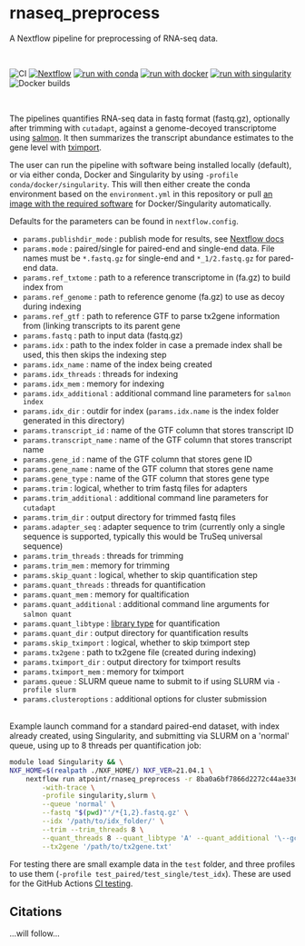 # rnaseq_preprocess

A Nextflow pipeline for preprocessing of RNA-seq data.

<br>

![CI](https://github.com/ATpoint/rnaseq_preprocess/actions/workflows/CI.yml/badge.svg)
[![Nextflow](https://img.shields.io/badge/nextflow%20DSL2-%E2%89%A521.04.0-23aa62.svg?labelColor=000000)](https://www.nextflow.io/)
[![run with conda](http://img.shields.io/badge/run%20with-conda-3EB049?labelColor=000000&logo=anaconda)](https://docs.conda.io/en/latest/)
[![run with docker](https://img.shields.io/badge/run%20with-docker-0db7ed?labelColor=000000&logo=docker)](https://www.docker.com/)
[![run with singularity](https://img.shields.io/badge/run%20with-singularity-1d355c.svg?labelColor=000000)](https://sylabs.io/docs/)
![Docker builds](https://img.shields.io/docker/automated/atpoint/rnaseq_preprocess)


<br>

The pipelines quantifies RNA-seq data in fastq format (fastq.gz), optionally after trimming with `cutadapt`, against a genome-decoyed transcriptome using [salmon](https://github.com/COMBINE-lab/salmon). It then summarizes the transcript abundance estimates to the gene level with [tximport](https://bioconductor.org/packages/release/bioc/html/tximport.html). 

The user can run the pipeline with software being installed locally (default), or via either conda, Docker and Singularity by using `-profile conda/docker/singularity`. This will then either create the conda environment based on the `environment.yml` in this repository or pull [an image with the required software](https://hub.docker.com/r/atpoint/rnaseq_preprocess/tags?page=1&ordering=last_updated) for Docker/Singularity automatically.

Defaults for the parameters can be found in `nextflow.config`. 

- `params.publishdir_mode`  : publish mode for results, see [Nextflow docs](https://www.nextflow.io/docs/latest/process.html#publishdir)
- `params.mode`             : paired/single for paired-end and single-end data. File names must be `*.fastq.gz` for single-end and `*_1/2.fastq.gz` for pared-end data.
- `params.ref_txtome`       : path to a reference transcriptome in (fa.gz) to build index from
- `params.ref_genome`       : path to reference genome (fa.gz) to use as decoy during indexing
- `params.ref_gtf`          : path to reference GTF to parse tx2gene information from (linking transcripts to its parent gene
- `params.fastq`            : path to input data (fastq.gz)
- `params.idx`              : path to the index folder in case a premade index shall be used, this then skips the indexing step
- `params.idx_name`         : name of the index being created
- `params.idx_threads`      : threads for indexing
- `params.idx_mem`          : memory for indexing
- `params.idx_additional`   : additional command line parameters for `salmon index`
- `params.idx_dir`          : outdir for index (`params.idx.name` is the index folder generated in this directory)
- `params.transcript_id`    : name of the GTF column that stores transcript ID
- `params.transcript_name`  : name of the GTF column that stores transcript name
- `params.gene_id`          : name of the GTF column that stores gene ID
- `params.gene_name`        : name of the GTF column that stores gene name
- `params.gene_type`        : name of the GTF column that stores gene type
- `params.trim`             : logical, whether to trim fastq files for adapters
- `params.trim_additional`  : additional command line parameters for `cutadapt`
- `params.trim_dir`         : output directory for trimmed fastq files
- `params.adapter_seq`      : adapter sequence to trim (currently only a single sequence is supported, typically this would be TruSeq universal sequence)
- `params.trim_threads`     : threads for trimming
- `params.trim_mem`         : memory for trimming
- `params.skip_quant`       : logical, whether to skip quantification step
- `params.quant_threads`    : threads for quantification
- `params.quant_mem`        : memory for qualtification
- `params.quant_additional` : additional command line arguments for `salmon quant`
- `params.quant_libtype`    : [library type](https://salmon.readthedocs.io/en/latest/library_type.html) for quantification
- `params.quant_dir`        : output directory for quantification results
- `params.skip_tximport`    : logical, whether to skip tximport step
- `params.tx2gene`          : path to tx2gene file (created during indexing)
- `params.tximport_dir`     : output directory for tximport results
- `params.tximport_mem`     : memory for tximport
- `params.queue`            : SLURM queue name to submit to if using SLURM via `-profile slurm`
- `params.clusteroptions`   : additional options for cluster submission

<br>
Example launch command for a standard paired-end dataset, with index already created, using Singularity, and submitting via SLURM on a 'normal' queue,
using up to 8 threads per quantification job:
<br>

```bash
module load Singularity && \
NXF_HOME=$(realpath ./NXF_HOME/) NXF_VER=21.04.1 \
    nextflow run atpoint/rnaseq_preprocess -r 8ba0a6bf7866d2272c44ae33613373134af41ae4 \
        -with-trace \
        -profile singularity,slurm \
        --queue 'normal' \
        --fastq "$(pwd)"'/*{1,2}.fastq.gz' \
        --idx '/path/to/idx_folder/' \
        --trim --trim_threads 8 \
        --quant_threads 8 --quant_libtype 'A' --quant_additional '\--gcBias --seqBias' \
        --tx2gene '/path/to/tx2gene.txt'      
```

For testing there are small example data in the `test` folder, and three profiles to use them (`-profile test_paired/test_single/test_idx`). These are used for the GitHub Actions [CI testing](https://github.com/ATpoint/rnaseq_preprocess/blob/main/.github/workflows/CI.yml).

## Citations

...will follow...
